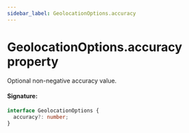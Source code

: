 ```yaml
---
sidebar_label: GeolocationOptions.accuracy
---
```


# GeolocationOptions.accuracy property

Optional non-negative accuracy value.

#### Signature:

```typescript
interface GeolocationOptions {
  accuracy?: number;
}
```
